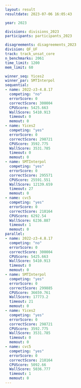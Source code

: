 ```yaml
---
layout: result
resultdate: 2023-07-06 16:05:43

year: 2023

divisions: divisions_2023
participants: participants_2023

disagreements: disagreements_2023
division: QF_UF
track: track_unsat_core
n_benchmarks: 2061
time_limit: 1200
mem_limit: 60

winner_seq: Yices2
winner_par: SMTInterpol
sequential:
- name: 2022-z3-4.8.17
  competing: "no"
  errorScore: 0
  correctScore: 300004
  CPUScore: 5425.663
  WallScore: 5410.913
  timeout: 0
  memout: 0
- name: Yices2
  competing: "yes"
  errorScore: 0
  correctScore: 298721
  CPUScore: 3592.775
  WallScore: 3531.785
  timeout: 0
  memout: 0
- name: SMTInterpol
  competing: "yes"
  errorScore: 0
  correctScore: 295571
  CPUScore: 25591.551
  WallScore: 12139.659
  timeout: 27
  memout: 0
- name: cvc5
  competing: "yes"
  errorScore: 0
  correctScore: 218164
  CPUScore: 6292.54
  WallScore: 6236.887
  timeout: 1
  memout: 0
parallel:
- name: 2022-z3-4.8.17
  competing: "no"
  errorScore: 0
  correctScore: 300004
  CPUScore: 5425.663
  WallScore: 5410.913
  timeout: 0
  memout: 0
- name: SMTInterpol
  competing: "yes"
  errorScore: 0
  correctScore: 299885
  CPUScore: 36659.761
  WallScore: 17773.2
  timeout: 21
  memout: 0
- name: Yices2
  competing: "yes"
  errorScore: 0
  correctScore: 298721
  CPUScore: 3592.775
  WallScore: 3531.785
  timeout: 0
  memout: 0
- name: cvc5
  competing: "yes"
  errorScore: 0
  correctScore: 218164
  CPUScore: 5092.66
  WallScore: 5036.777
  timeout: 1
  memout: 0
---
```

